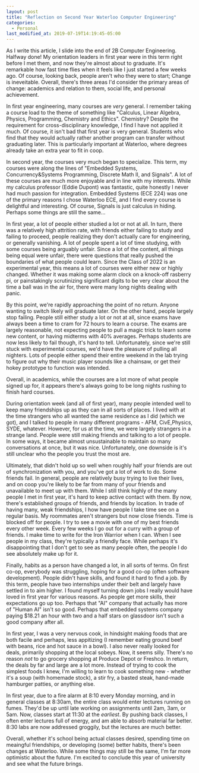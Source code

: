 ```yaml
---
layout: post
title: "Reflection on Second Year Waterloo Computer Engineering"
categories:
  - Personal
last_modified_at: 2019-07-19T14:19:45-05:00
---
```


As I write this article, I slide into the end of 2B Computer Engineering. Halfway done! My orientation leaders in first year were in this term right before I met them, and now they're almost about to graduate. It's remarkable how fast time flies when it feels like I just started a few weeks ago. Of course, looking back, people aren't who they were to start; Change is ineveitable. Overall, there's three areas I'd consider the primary areas of change: academics and relation to them, social life, and personal achievement. 

In first year engineering, many courses are _very_ general. I remember taking a course load to the theme of something like "Calculus, Linear Algebra, Physics, Programming, Chemistry and Ethics". 
Chemistry? Despite the requirement for cross-disciplinary knowledge, I find I have not applied it much. 
Of course, it isn't bad that first year is very general. 
Students who find that they would actually rather another program can transfer without graduating later. 
This is particularly important at Waterloo, where degrees already take an extra year to fit in coop. 

In second year, the courses very much began to specialize. This term, my courses were along the lines of "Embedded Systems, Concurrency&Systems Programming, Discrete Math II, and Signals". A lot of these courses are much more enjoyable and in line with my interests. While my calculus professor (Eddie Dupont) was fantastic, quite honestly I never had much passion for integration. Embedded Systems (ECE 224) was one of the primary reasons I chose Waterloo ECE, and I find every course is delightful and interesting. Of course, Signals is just calculus in hiding. Perhaps some things are still the same...

In first year, a lot of people either studied a lot or not at all. In turn, there was a relatively high attrition rate, with friends either failing to study and failing to proceed, people realizing they don't actually care for engineering, or generally vanishing. A lot of people spent a lot of time studying, with some courses being arguably unfair. Since a lot of the content, all things being equal were unfair, there were questions that really pushed the boundaries of what people could learn. Since the Class of 2022 is an experimental year, this means a lot of courses were either new or highly changed. Whether it was making some alarm clock on a knock-off rasberry pi, or painstakingly scrutinizing significant digits to be very clear about the time a ball was in the air for, there were many long nights dealing with panic.

By this point, we're rapidly approaching the point of no return. Anyone wanting to switch likely will graduate later. On the other hand, people largely stop failing. People still either study a lot or not at all, since exams have always been a time to cram for 72 hours to learn a course. The exams are largely reasonable, not expecting people to pull a magic trick to learn some new content, or having midterms with 40% averages. Perhaps students are now less likely to fail though, it's hard to tell. Unfortunately, since we're still stuck with experimental courses, we'd have the pleasure of pulling all nighters. Lots of people either spend their entire weekend in the lab trying to figure out why their music player sounds like a chainsaw, or get their hokey prototype to function was intended. 

Overall, in academics, while the courses are a lot more of what people signed up for, it appears there's always going to be long nights rushing to finish hard courses.

During orientation week (and all of first year), many people intended well to keep many friendships up as they can in all sorts of places. I lived with at the time strangers who all wanted the same residence as I did (which we got), and I talked to people in many different programs - AFM, CivE,Physics, SYDE, whatever. However, for us at the time, we were largely strangers in a strange land. People were still making friends and talking to a lot of people. In some ways, it became almost unsustainable to maintain so many conversations at once, but it was nice. Unfortunately, one downside is it's still unclear who the people you trust the most are.

Ultimately, that didn't hold up so well when roughly half your friends are out of synchronization with you, and you've got a lot of work to do. Some friends fail. In general, people are relatively busy trying to live their lives, and on coop you're likely to be far from many of your friends and unavailable to meet up with them. While I still think highly of the many people I met in first year, it's hard to keep active contact with them. By now, there's established groups of friends, and friends by location. In trade of having many, weak friendships, I how have people I take time see on a regular basis. My roommates aren't strangers but now close friends. Time is blocked off for people. I try to see a movie with one of my best friends every other week. Every few weeks I go out for a curry with a group of friends. I make time to write for the Iron Warrior when I can. When I see people in my class, they're typically a friendly face. While perhaps it's disappointing that I don't get to see as many people often, the people I do see absolutely make up for it. 

Finally, habits as a person have changed a lot, in all sorts of terms. On first co-op, everybody was struggling, hoping for a good co-op (often software development). People didn't have skills, and found it hard to find a job. By this term, people have two internships under their belt and largely have settled in to aim higher. I found myself turning down jobs I really would have loved in first year for various reasons. As people get more skills, their expectations go up too. Perhaps that "AI" company that actually has more of "Human AI" isn't so good. Perhaps that embedded systems company paying $18.21 an hour with two and a half stars on glassdoor isn't such a good company after all.

In first year, I was a very nervous cook, in hindsight making foods that are both facile and perhaps, less appitizing (I remember eating ground beef with beans, rice and hot sauce in a bowl). I also never really looked for deals, primarily shopping at the local sobeys. Now, it seems silly. There's no reason _not_ to go grocery shopping at Produce Depot or Freshco. In return, the deals by far and large are a lot more. Instead of trying to cook the simplest foods I knew, I'm willing to learn to cook something new - whether it's a soup (with homemade stock), a stir fry, a basted steak, hand-made hamburger patties, or anything else. 

In first year, due to a fire alarm at 8:10 every Monday morning, and in general classes at 8:30am, the entire class would enter lectures running on fumes. They'd be up until late working on assignments until 2am, 3am, or 5am. Now, classes start at 11:30 at the _earliest_. By pushing back classes, I often enter lectures full of energy, and am able to absorb material far better. 8:30 labs are now addressed groggily, but the lectures are much better.

Overall, whether it's school being actual classes desired, spending time on meaingful friendships, or developing (some) better habits, there's been changes at Waterloo. While some things may still be the same, I'm far more optimistic about the future. I'm excited to conclude this year of university and see what the future brings.
